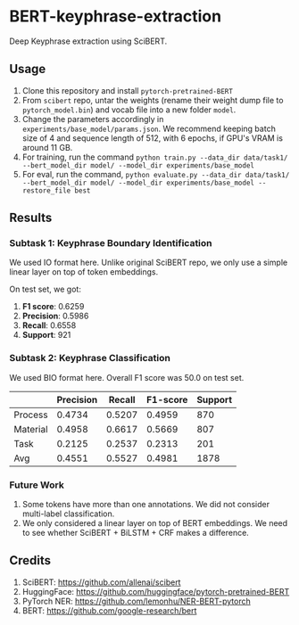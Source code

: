 # BERT-keyphrase-extraction

Deep Keyphrase extraction using SciBERT.

## Usage

1. Clone this repository and install `pytorch-pretrained-BERT`
2. From `scibert` repo, untar the weights (rename their weight dump file to `pytorch_model.bin`) and vocab file into a new folder `model`.
3. Change the parameters accordingly in `experiments/base_model/params.json`. We recommend keeping batch size of 4 and sequence length of 512, with 6 epochs, if GPU's VRAM is around 11 GB.
4. For training, run the command `python train.py --data_dir data/task1/ --bert_model_dir model/ --model_dir experiments/base_model`
5. For eval, run the command, `python evaluate.py --data_dir data/task1/ --bert_model_dir model/ --model_dir experiments/base_model --restore_file best`

## Results

### Subtask 1: Keyphrase Boundary Identification

We used IO format here. Unlike original SciBERT repo, we only use a simple linear layer on top of token embeddings.

On test set, we got:

1. **F1 score**: 0.6259
2. **Precision**: 0.5986
3. **Recall**: 0.6558
4. **Support**: 921

### Subtask 2: Keyphrase Classification

We used BIO format here. Overall F1 score was 50.0 on test set.

|          | Precision | Recall | F1-score | Support |
|----------|-----------|--------|----------|---------|
| Process  | 0.4734    | 0.5207 | 0.4959   | 870     |
| Material | 0.4958    | 0.6617 | 0.5669   | 807     |
| Task     | 0.2125    | 0.2537 | 0.2313   | 201     |
| Avg      | 0.4551    | 0.5527 | 0.4981   | 1878    |

### Future Work

1. Some tokens have more than one annotations. We did not consider multi-label classification.
2. We only considered a linear layer on top of BERT embeddings. We need to see whether SciBERT + BiLSTM + CRF makes a difference.

## Credits

1. SciBERT: https://github.com/allenai/scibert
2. HuggingFace: https://github.com/huggingface/pytorch-pretrained-BERT
3. PyTorch NER: https://github.com/lemonhu/NER-BERT-pytorch
4. BERT: https://github.com/google-research/bert
